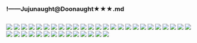 ### !——Jujunaught@Doonaught★★★.md
![]()

![](https://pbs.twimg.com/media/EBO1nvIU4AAUaDl?format=jpg&name=large)
![](https://pbs.twimg.com/media/EAE5FcqUIAA87Fn?format=jpg)
![](https://pbs.twimg.com/media/Dxe1bfAVYAEX2gF.jpg)
![](https://pbs.twimg.com/media/D_E5sHDUEAAdP7K.jpg)
![](https://pbs.twimg.com/media/D-puetfUwAABQ0Y.jpg)
![](https://pbs.twimg.com/media/D-U8vt8UwAExXWJ.jpg)
![](https://pbs.twimg.com/media/D95tKxfU0AAtVo6.jpg)
![](https://pbs.twimg.com/media/D9dbV2yVUAAADEj.jpg)
![](https://pbs.twimg.com/media/D8phPWWVsAAU1AH.jpg)
![](https://pbs.twimg.com/media/D755jvLUcAEfEJT.jpg)
![](https://pbs.twimg.com/media/D704OR4VUAENYgC.jpg)
![](https://pbs.twimg.com/media/D60UQ6BVUAIuA_T.jpg)
![](https://pbs.twimg.com/media/D6fF5nUVUAAcLHi.jpg)
![](https://pbs.twimg.com/media/D6VMVaMWsAE6L7k.jpg)
![](https://pbs.twimg.com/media/D6AIf_CVUAASarK.jpg)
![](https://pbs.twimg.com/media/D5UqHnwUcAIWb9j.jpg)
![](https://pbs.twimg.com/media/D5O_g3MUcAErGba.jpg)
![](https://pbs.twimg.com/media/D496DQ3UcAEG4V6.jpg)
![](https://pbs.twimg.com/media/D46fXPkU8AEpHUX.jpg)
![](https://pbs.twimg.com/media/D4k863wU0AAxQNX.jpg)
![](https://pbs.twimg.com/media/D4KxcXGUwAAECem.jpg)
![](https://pbs.twimg.com/media/D4AgiH4UEAA26Qk.jpg)
![](https://pbs.twimg.com/media/D3vlnPkUcAAI337.jpg)
![](https://pbs.twimg.com/media/D3U8bA0V4AASTx_.jpg)
![](https://pbs.twimg.com/media/D29tO84U4AIviaV.jpg)
![](https://pbs.twimg.com/media/D2qwNEBUcAAjTsf.jpg)
![](https://pbs.twimg.com/media/D2lgQ3XUYAIkZkn.jpg)
![](https://pbs.twimg.com/media/D2VTxnUUgAM27hF.jpg)
![](https://pbs.twimg.com/media/D2FbIbmU8AA5v3s.jpg)
![](https://pbs.twimg.com/media/D15GZL5UwAIEVrf.jpg)
![](https://pbs.twimg.com/media/D1Hk5ZmVsAIm7fD.jpg)
![](https://pbs.twimg.com/media/DzlAVA3U0AAe0zz.jpg)
![](https://pbs.twimg.com/media/Dyh0WdCV4AAOKZs.jpg)
![](https://pbs.twimg.com/media/DwvQ3cCV4AAxOzV.jpg)
![](https://pbs.twimg.com/media/DpX2AcqU4AA_8Tr.jpg)
![](https://pbs.twimg.com/media/Dor5C9LUwAApbXs.jpg)
![](https://pbs.twimg.com/media/Dm3cgwPXsAIvFPN.jpg)
![](https://pbs.twimg.com/media/Dn_Y9N4U0AAfOIN.jpg)
![](https://pbs.twimg.com/media/DoUz9PtUcAA6EUi.jpg)
